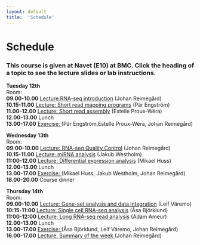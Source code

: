 ```yaml
---
layout: default
title:  'Schedule'
---
```


# Schedule

### This course is given at Navet (E10) at BMC. Click the heading of a topic to see the lecture slides or lab instructions.

**Tuesday 12th**  
Room:  
**09.00-10.00** [Lecture:RNA-seq introduction](slides/not_yet_available.pdf) (Johan Reimegård)  
**10.15-11.00** [Lecture: Short read mapping programs](slides/not_yet_available.pdf) (Pär Engström)  
**11.00-12.00** [Lecture: Short read assembly](slides/not_yet_available.pdf) (Estelle Proux-Wéra)  
**12.00-13.00** Lunch  
**13.00-17.00** [Exercise: ](../labs/index) (Pär Engström,Estelle Proux-Wéra, Johan Reimegård)  
  


**Wednesday 13th**  
Room:  
**09:00-10.00** [Lecture: RNA-seq Quality Control](slides/not_yet_available.pdf) (Johan Reimegård)  
**10.15-11.00** [Lecture: miRNA analysis](slides/not_yet_available.pdf) (Jakub Westholm)  
**11:00-12.00** [Lecture: Differential expression analysis](slides/not_yet_available.pdf) (Mikael Huss)  
**12.00-13.00** Lunch  
**13.00-17.00** [Exercise: ](../labs/index)(Mikael Huss, Jakub Westholm, Johan Reimegård)  
**18.00-20.00** Course dinner

**Thursday 14th**  
Room:  
**09.00-10.00** [Lecture: Gene-set analysis and data integration](slides/not_yet_available.pdf) (Leif Väremo)  
**10:15-11:00** [Lecture: Single cell RNA-seq analysis](slides/not_yet_available.pdf) (Åsa Björklund)  
**11:00-12:00** [Lecture: Long RNA-seq read analysis](slides/Long_Reads_Adam_Amauer.pdf) (Adam Ameur)  
**12.00-13.00** Lunch  
**13.00-17.00** [Exercise: ](../labs/index) (Åsa Björklund, Leif Väremo, Johan Reimegård)  
**16.00-17.00** [Lecture: Summary of the week ](labs/) (Johan Reimegård)  
